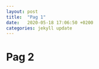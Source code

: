 ```yaml
---
layout: post
title:  "Pag 1"
date:   2020-05-18 17:06:50 +0200
categories: jekyll update
---
```

<h1>Pag 2</h1>